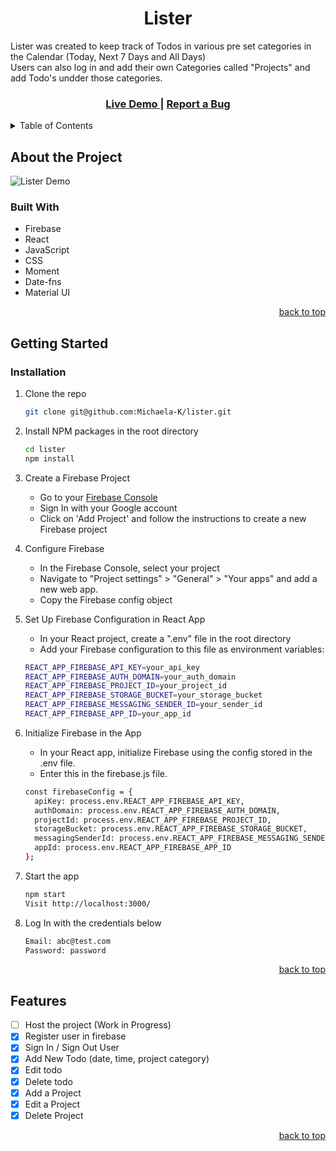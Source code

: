 <a id="readme-top"></a>
<h1 align="center"> Lister </h1>
Lister was created to keep track of Todos in various pre set categories in the Calendar (Today, Next 7 Days and All Days)
<br/>
Users can also log in and add their own Categories called "Projects" and add Todo's undder those categories. 
<br />

<h3 align="center">
  <a href="https://Michaela-K/github.io/lister"> Live Demo </a> | <a href="https://github.com/Michaela-K/lister/issues"> Report a Bug </a>
</h3>

<!-- TABLE OF CONTENTS -->
<details>
  <summary>Table of Contents</summary>
  <ol>
    <li>
      <a href="#about">About The Project</a>
      <ul>
        <li><a href="#built-with">Built With</a></li>
      </ul>
    </li>
    <li>
      <a href="#getting-started">Getting Started</a>
      <ul>
        <li><a href="#installation">Installation</a></li>
      </ul>
    </li>
    <li><a href="#features">Features</a></li>
  </ol>
</details>


<!-- ABOUT THE PROJECT -->
## About the Project <a id="about"></a>

![Lister Demo](public/lister-demo-GIF.gif)

### Built With 

- Firebase
- React
- JavaScript
- CSS
- Moment
- Date-fns
- Material UI

<p align="right"><a href="#readme-top">back to top</a></p>


<!-- GETTING STARTED -->
## Getting Started <a id="getting-started"></a>

### Installation <a id="installation"></a>

1. Clone the repo
   ```sh
   git clone git@github.com:Michaela-K/lister.git
   ```
2. Install NPM packages in the root directory
   ```sh
   cd lister
   npm install
   ```
3. Create a Firebase Project
    
    - Go to your <a href="https://console.firebase.google.com">Firebase Console</a>
    - Sign In with your Google account
    - Click on 'Add Project' and follow the instructions to create a new Firebase project
    
4. Configure Firebase
    - In the Firebase Console, select your project
    - Navigate to "Project settings" > "General" > "Your apps" and add a new web app.
    - Copy the Firebase config object

5. Set Up Firebase Configuration in React App
    - In your React project, create a ".env" file in the root directory
    - Add your Firebase configuration to this file as environment variables:
    ```sh
    REACT_APP_FIREBASE_API_KEY=your_api_key
    REACT_APP_FIREBASE_AUTH_DOMAIN=your_auth_domain
    REACT_APP_FIREBASE_PROJECT_ID=your_project_id      
    REACT_APP_FIREBASE_STORAGE_BUCKET=your_storage_bucket
    REACT_APP_FIREBASE_MESSAGING_SENDER_ID=your_sender_id
    REACT_APP_FIREBASE_APP_ID=your_app_id
    ```
    
6. Initialize Firebase in the App
    - In your React app, initialize Firebase using the config stored in the .env file. 
    - Enter this in the firebase.js file.

    ```sh
    const firebaseConfig = {
      apiKey: process.env.REACT_APP_FIREBASE_API_KEY,
      authDomain: process.env.REACT_APP_FIREBASE_AUTH_DOMAIN,
      projectId: process.env.REACT_APP_FIREBASE_PROJECT_ID,
      storageBucket: process.env.REACT_APP_FIREBASE_STORAGE_BUCKET,
      messagingSenderId: process.env.REACT_APP_FIREBASE_MESSAGING_SENDER_ID,
      appId: process.env.REACT_APP_FIREBASE_APP_ID
    };
    ```

7. Start the app
   ```sh
   npm start
   Visit http://localhost:3000/
   ```

8. Log In with the credentials below
   ```sh
   Email: abc@test.com
   Password: password
   ```
<p align="right"><a href="#readme-top">back to top</a></p>


## Features <a id="features"></a>
- [ ] Host the project (Work in Progress)
- [x] Register user in firebase
- [x] Sign In / Sign Out User
- [x] Add New Todo (date, time, project category)
- [x] Edit todo
- [x] Delete todo
- [x] Add a Project
- [x] Edit a Project
- [x] Delete Project

<p align="right"><a href="#readme-top">back to top</a></p>